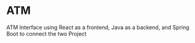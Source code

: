 # ATM
ATM Interface using React as a frontend, Java  as a backend, and Spring Boot to connect the two 
Project
